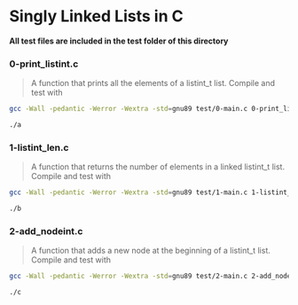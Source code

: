 # Singly Linked Lists in C

**All test files are included in the test folder of this directory**

### 0-print_listint.c

> A function that prints all the elements of a listint_t list.
> Compile and test with
```bash
gcc -Wall -pedantic -Werror -Wextra -std=gnu89 test/0-main.c 0-print_listint.c -o a
```
```bash
./a
```

### 1-listint_len.c

> A function that returns the number of elements in a linked listint_t list.
> Compile and test with
```bash
gcc -Wall -pedantic -Werror -Wextra -std=gnu89 test/1-main.c 1-listint_len.c -o b
```
```bash
./b
```
### 2-add_nodeint.c

> A function that adds a new node at the beginning of a listint_t list.
> Compile and test with
```bash
gcc -Wall -pedantic -Werror -Wextra -std=gnu89 test/2-main.c 2-add_nodeint.c 0-print_listint.c -o c
```
```bash
./c
```